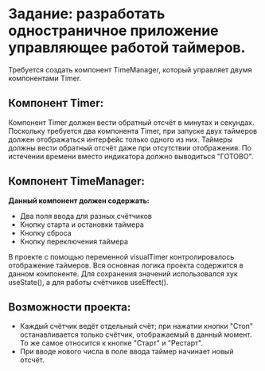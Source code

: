 # Задание: разработать одностраничное приложение управляющее работой таймеров.

Требуется создать компонент TimeManager, который управляет двумя компонентами Timer.

Компонент Timer:
-
Компонент Timer должен вести обратный отсчёт в минутах и секундах. Поскольку требуется два компонента Timer, при запуске двух таймеров должен отображаться интерфейс только одного из них. Таймеры должны вести обратный отсчёт даже при отсутствии отображения. По истечении времени вместо индикатора должно выводиться "ГОТОВО".

Компонент TimeManager:
-
**Данный компонент должен содержать:**
- Два поля ввода для разных счётчиков
- Кнопку старта и остановки таймера
- Кнопку сброса
- Кнопку переключения таймера

В проекте с помощью переменной visualTimer контролировалось отображение таймеров. Вся основная логика проекта содержится в данном компоненте. Для сохранения значений использовался хук useState(), а для работы счётчиков useEffect().

Возможности проекта:
-
- Каждый счётчик ведёт отдельный счёт; при нажатии кнопки "Стоп" останавливается только счётчик, отображаемый в данный момент. То же самое относится к кнопке "Старт" и "Рестарт".
- При вводе нового числа в поле ввода таймер начинает новый отсчёт.
